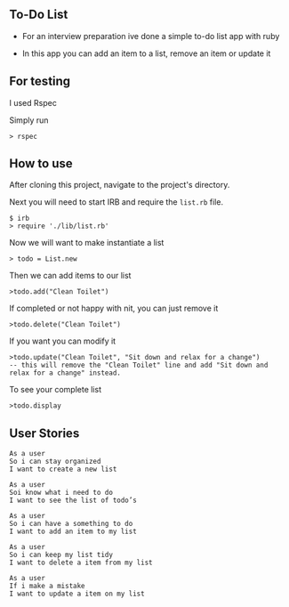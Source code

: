 ## To-Do List
* For an interview preparation ive done a simple to-do list app with ruby

* In this app you can add an item to a list, remove an item or update it

## For testing ##
I used Rspec

Simply run

```
> rspec
```


## How to use 
After cloning this project, navigate to the project's directory.

Next you will need to start IRB and require the `list.rb` file.

```
$ irb
> require './lib/list.rb'
```

Now we will want to make instantiate a list 

```
> todo = List.new
```

Then we can add items to our list

```
>todo.add("Clean Toilet")
```

If completed or not happy with nit, you can just remove it

```
>todo.delete("Clean Toilet")
```

If you want you can modify it

```
>todo.update("Clean Toilet", "Sit down and relax for a change")
-- this will remove the "Clean Toilet" line and add "Sit down and relax for a change" instead.
```

To see your complete list 

```
>todo.display
```

## User Stories ##

```
As a user
So i can stay organized
I want to create a new list

As a user
Soi know what i need to do
I want to see the list of todo’s

As a user 
So i can have a something to do
I want to add an item to my list

As a user
So i can keep my list tidy
I want to delete a item from my list

As a user 
If i make a mistake
I want to update a item on my list

```

